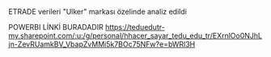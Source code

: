ETRADE verileri "Ulker" markası özelinde analiz edildi

POWERBI LİNKİ BURADADIR https://teduedutr-my.sharepoint.com/:u:/g/personal/hhacer_sayar_tedu_edu_tr/EXrnlOo0NJhLjn-ZevRUamkBV_VbapZvMMi5k7BOc75NFw?e=bWRl3H
